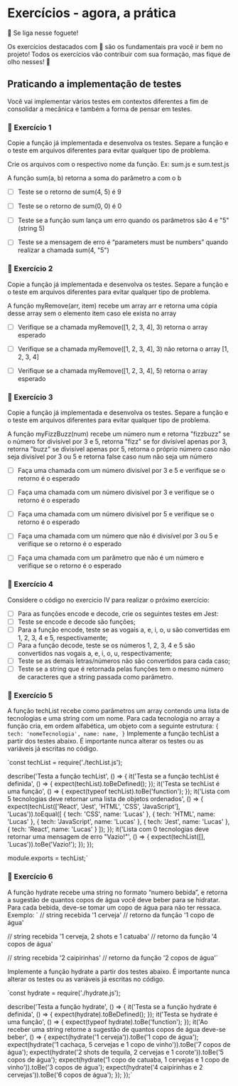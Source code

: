 # Exercícios - agora, a prática
🚀 Se liga nesse foguete!

Os exercícios destacados com 🚀 são os fundamentais pra você ir bem no projeto! Todos os exercícios vão contribuir com sua formação, mas fique de olho nesses! 👀

## Praticando a implementação de testes
Você vai implementar vários testes em contextos diferentes a fim de consolidar a mecânica e também a forma de pensar em testes.

### 🚀 Exercício 1
Copie a função já implementada e desenvolva os testes. Separe a função e o teste em arquivos diferentes para evitar qualquer tipo de problema.

Crie os arquivos com o respectivo nome da função. Ex: sum.js e sum.test.js

A função sum(a, b) retorna a soma do parâmetro a com o b

- [ ] Teste se o retorno de sum(4, 5) é 9

- [ ] Teste se o retorno de sum(0, 0) é 0

- [ ] Teste se a função sum lança um erro quando os parâmetros são 4 e "5"(string 5)

- [ ] Teste se a mensagem de erro é “parameters must be numbers” quando realizar a chamada sum(4, "5")


### 🚀 Exercício 2
Copie a função já implementada e desenvolva os testes. Separe a função e o teste em arquivos diferentes para evitar qualquer tipo de problema.

A função myRemove(arr, item) recebe um array arr e retorna uma cópia desse array sem o elemento item caso ele exista no array

- [ ] Verifique se a chamada myRemove([1, 2, 3, 4], 3) retorna o array esperado

- [ ] Verifique se a chamada myRemove([1, 2, 3, 4], 3) não retorna o array [1, 2, 3, 4]

- [ ] Verifique se a chamada myRemove([1, 2, 3, 4], 5) retorna o array esperado

### 🚀 Exercício 3
Copie a função já implementada e desenvolva os testes. Separe a função e o teste em arquivos diferentes para evitar qualquer tipo de problema.

A função myFizzBuzz(num) recebe um número num e retorna "fizzbuzz" se o número for divisível por 3 e 5, retorna "fizz" se for divisível apenas por 3, retorna "buzz" se divisível apenas por 5, retorna o próprio número caso não seja divisível por 3 ou 5 e retorna false caso num não seja um número

- [ ] Faça uma chamada com um número divisível por 3 e 5 e verifique se o retorno é o esperado

- [ ] Faça uma chamada com um número divisível por 3 e verifique se o retorno é o esperado

- [ ] Faça uma chamada com um número divisível por 5 e verifique se o retorno é o esperado

- [ ] Faça uma chamada com um número que não é divisível por 3 ou 5 e verifique se o retorno é o esperado

- [ ] Faça uma chamada com um parâmetro que não é um número e verifique se o retorno é o esperado

### 🚀 Exercício 4
Considere o código no exercicio IV para realizar o próximo exercício:

- [ ] Para as funções encode e decode, crie os seguintes testes em Jest:
- [ ] Teste se encode e decode são funções;
- [ ] Para a função encode, teste se as vogais a, e, i, o, u são convertidas em 1, 2, 3, 4 e 5, respectivamente;
- [ ] Para a função decode, teste se os números 1, 2, 3, 4 e 5 são convertidos nas vogais a, e, i, o, u, respectivamente;
- [ ] Teste se as demais letras/números não são convertidos para cada caso;
- [ ] Teste se a string que é retornada pelas funções tem o mesmo número de caracteres que a string passada como parâmetro.
### 🚀 Exercício 5
A função techList recebe como parâmetros um array contendo uma lista de tecnologias e uma string com um nome. Para cada tecnologia no array a função cria, em ordem alfabética, um objeto com a seguinte estrutura:
`
{
  tech: 'nomeTecnologia',
  name: name,
}
`
Implemente a função techList a partir dos testes abaixo. É importante nunca alterar os testes ou as variáveis já escritas no código.


`const techList = require('./techList.js');

describe('Testa a função techList', () => {
  it('Testa se a função techList é definida', () => {
    expect(techList).toBeDefined();
  });
  it('Testa se techList é uma função', () => {
    expect(typeof techList).toBe('function');
  });
  it('Lista com 5 tecnologias deve retornar uma lista de objetos ordenados', () => {
    expect(techList(['React', 'Jest', 'HTML', 'CSS', 'JavaScript'], 'Lucas')).toEqual([
      {
        tech: 'CSS',
        name: 'Lucas'
      },
      {
        tech: 'HTML',
        name: 'Lucas'
      },
      {
        tech: 'JavaScript',
        name: 'Lucas'
      },
      {
        tech: 'Jest',
        name: 'Lucas'
      },
      {
        tech: 'React',
        name: 'Lucas'
      }
    ]);
  });
  it('Lista com 0 tecnologias deve retornar uma mensagem de erro "Vazio!"', () => {
    expect(techList([], 'Lucas')).toBe('Vazio!');
  });
});

module.exports = techList;`
### 🚀 Exercício 6
A função hydrate recebe uma string no formato “numero bebida”, e retorna a sugestão de quantos copos de água você deve beber para se hidratar. Para cada bebida, deve-se tomar um copo de água para não ter ressaca. Exemplo:
`
// string recebida
'1 cerveja'
// retorno da função
'1 copo de água'

// string recebida
'1 cerveja, 2 shots e 1 catuaba'
// retorno da função
'4 copos de água'

// string recebida
'2 caipirinhas'
// retorno da função
'2 copos de água'`

Implemente a função hydrate a partir dos testes abaixo. É importante nunca alterar os testes ou as variáveis já escritas no código.

`const hydrate = require('./hydrate.js');

describe('Testa a função hydrate', () => {
  it('Testa se a função hydrate é definida', () => {
    expect(hydrate).toBeDefined();
  });
  it('Testa se hydrate é uma função', () => {
    expect(typeof hydrate).toBe('function');
  });
  it('Ao receber uma string retorne a sugestão de quantos copos de água deve-se beber', () => {
    expect(hydrate('1 cerveja')).toBe('1 copo de água');
    expect(hydrate('1 cachaça, 5 cervejas e 1 copo de vinho')).toBe('7 copos de água');
    expect(hydrate('2 shots de tequila, 2 cervejas e 1 corote')).toBe('5 copos de água');
    expect(hydrate('1 copo de catuaba, 1 cervejas e 1 copo de vinho')).toBe('3 copos de água');
    expect(hydrate('4 caipirinhas e 2 cervejas')).toBe('6 copos de água');
  });
});`